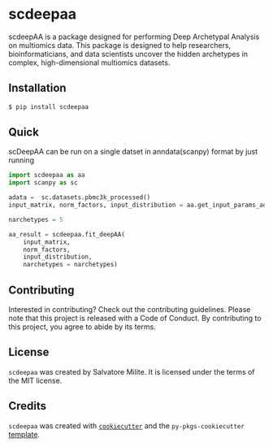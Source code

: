 # scdeepaa

scdeepAA is a package designed for performing Deep Archetypal Analysis on multiomics data. This package is designed to help researchers, bioinformaticians, and data scientists uncover the hidden archetypes in complex, high-dimensional multiomics datasets.

## Installation

```bash
$ pip install scdeepaa
```

## Quick

scDeepAA can be run on a single datset in anndata(scanpy) format by just running 

```python
import scdeepaa as aa
import scanpy as sc

adata =  sc.datasets.pbmc3k_processed()
input_matrix, norm_factors, input_distribution = aa.get_input_params_adata(adata)

narchetypes = 5

aa_result = scdeepaa.fit_deepAA(
    input_matrix,
    norm_factors,
    input_distribution,
    narchetypes = narchetypes)


```

## Contributing

Interested in contributing? Check out the contributing guidelines. Please note that this project is released with a Code of Conduct. By contributing to this project, you agree to abide by its terms.

## License

`scdeepaa` was created by Salvatore Milite. It is licensed under the terms of the MIT license.

## Credits

`scdeepaa` was created with [`cookiecutter`](https://cookiecutter.readthedocs.io/en/latest/) and the `py-pkgs-cookiecutter` [template](https://github.com/py-pkgs/py-pkgs-cookiecutter).
